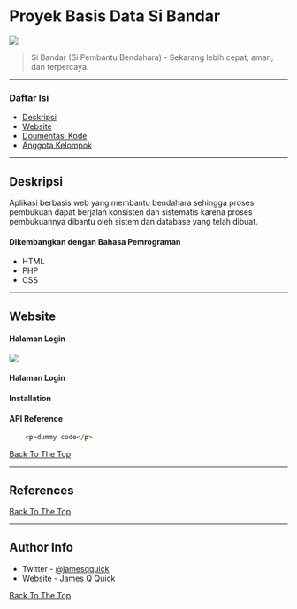 # Proyek Basis Data Si Bandar

![](https://github.com/AhmadBintangA/Project-Basdat-siBandar/blob/main/1639984936681.png)

> Si Bandar (Si Pembantu Bendahara) - Sekarang lebih cepat, aman, dan terpercaya.

---

### Daftar Isi

- [Deskripsi](#deskripsi)
- [Website](#website)
- [Doumentasi Kode](#references)
- [Anggota Kelompok](#author-info)

---

## Deskripsi

Aplikasi berbasis web yang membantu bendahara sehingga proses pembukuan dapat berjalan konsisten dan sistematis karena proses pembukuannya dibantu oleh sistem dan database yang telah dibuat.

#### Dikembangkan dengan Bahasa Pemrograman

- HTML
- PHP
- CSS

---

## Website

#### Halaman Login

![](https://github.com/aiwillsurvaiv/test/blob/main/login.jpeg)

#### Halaman Login

#### Installation



#### API Reference

```html
    <p>dummy code</p>
```
[Back To The Top](#read-me-template)

---

## References
[Back To The Top](#references)

---

## Author Info

- Twitter - [@jamesqquick](https://twitter.com/jamesqquick)
- Website - [James Q Quick](https://jamesqquick.com)

[Back To The Top](#read-me-template)
